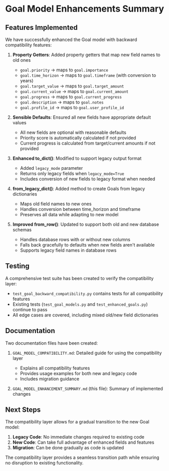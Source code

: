 # Goal Model Enhancements Summary

## Features Implemented

We have successfully enhanced the Goal model with backward compatibility features:

1. **Property Getters**: Added property getters that map new field names to old ones
   - `goal.priority` → maps to `goal.importance`
   - `goal.time_horizon` → maps to `goal.timeframe` (with conversion to years)
   - `goal.target_value` → maps to `goal.target_amount`
   - `goal.current_value` → maps to `goal.current_amount`
   - `goal.progress` → maps to `goal.current_progress`
   - `goal.description` → maps to `goal.notes`
   - `goal.profile_id` → maps to `goal.user_profile_id`

2. **Sensible Defaults**: Ensured all new fields have appropriate default values
   - All new fields are optional with reasonable defaults
   - Priority score is automatically calculated if not provided
   - Current progress is calculated from target/current amounts if not provided

3. **Enhanced to_dict()**: Modified to support legacy output format
   - Added `legacy_mode` parameter
   - Returns only legacy fields when `legacy_mode=True`
   - Includes conversion of new fields to legacy format when needed

4. **from_legacy_dict()**: Added method to create Goals from legacy dictionaries
   - Maps old field names to new ones
   - Handles conversion between time_horizon and timeframe
   - Preserves all data while adapting to new model

5. **Improved from_row()**: Updated to support both old and new database schemas
   - Handles database rows with or without new columns
   - Falls back gracefully to defaults when new fields aren't available
   - Supports legacy field names in database rows

## Testing

A comprehensive test suite has been created to verify the compatibility layer:

- `test_goal_backward_compatibility.py` contains tests for all compatibility features
- Existing tests (`test_goal_models.py` and `test_enhanced_goals.py`) continue to pass
- All edge cases are covered, including mixed old/new field dictionaries

## Documentation

Two documentation files have been created:

1. `GOAL_MODEL_COMPATIBILITY.md`: Detailed guide for using the compatibility layer
   - Explains all compatibility features
   - Provides usage examples for both new and legacy code
   - Includes migration guidance

2. `GOAL_MODEL_ENHANCEMENT_SUMMARY.md` (this file): Summary of implemented changes

## Next Steps

The compatibility layer allows for a gradual transition to the new Goal model:

1. **Legacy Code**: No immediate changes required to existing code
2. **New Code**: Can take full advantage of enhanced fields and features
3. **Migration**: Can be done gradually as code is updated

The compatibility layer provides a seamless transition path while ensuring no disruption to existing functionality.